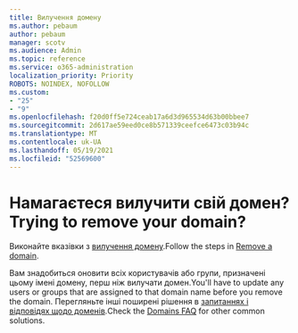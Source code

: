 ```yaml
---
title: Вилучення домену
ms.author: pebaum
author: pebaum
manager: scotv
ms.audience: Admin
ms.topic: reference
ms.service: o365-administration
localization_priority: Priority
ROBOTS: NOINDEX, NOFOLLOW
ms.custom:
- "25"
- "9"
ms.openlocfilehash: f20d0ff5e724ceab17a6d3d965534d63b00bbee7
ms.sourcegitcommit: 2d617ae59eed0ce8b571339ceefce6473c03b94c
ms.translationtype: MT
ms.contentlocale: uk-UA
ms.lasthandoff: 05/19/2021
ms.locfileid: "52569600"
---
```

# <a name="trying-to-remove-your-domain"></a><span data-ttu-id="357af-102">Намагаєтеся вилучити свій домен?</span><span class="sxs-lookup"><span data-stu-id="357af-102">Trying to remove your domain?</span></span>

<span data-ttu-id="357af-103">Виконайте вказівки з [вилучення домену](/microsoft-365/admin/get-help-with-domains/remove-a-domain).</span><span class="sxs-lookup"><span data-stu-id="357af-103">Follow the steps in [Remove a domain](/microsoft-365/admin/get-help-with-domains/remove-a-domain).</span></span>
  
<span data-ttu-id="357af-104">Вам знадобиться оновити всіх користувачів або групи, призначені цьому імені домену, перш ніж вилучати домен.</span><span class="sxs-lookup"><span data-stu-id="357af-104">You'll have to update any users or groups that are assigned to that domain name before you remove the domain.</span></span> <span data-ttu-id="357af-105">Перегляньте інші поширені рішення в [запитаннях і відповідях щодо доменів](/microsoft-365/admin/setup/domains-faq).</span><span class="sxs-lookup"><span data-stu-id="357af-105">Check the [Domains FAQ](/microsoft-365/admin/setup/domains-faq) for other common solutions.</span></span>
  
